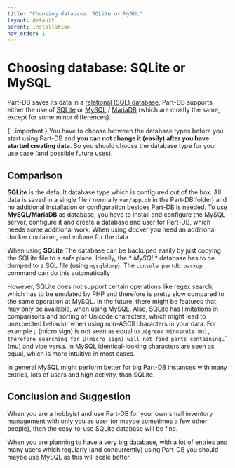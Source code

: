 ```yaml
---
title: "Choosing database: SQLite or MySQL"
layout: default
parent: Installation
nav_order: 1
---
```


# Choosing database: SQLite or MySQL

Part-DB saves its data in a [relational (SQL) database](https://en.wikipedia.org/wiki/Relational_database). Part-DB
supports either the use of [SQLite](https://www.sqlite.org/index.html)
or [MySQL](https://www.mysql.com/) / [MariaDB](https://mariadb.org/) (which are mostly the same, except for some minor
differences).

{: .important }
You have to choose between the database types before you start using Part-DB and **you can not change it (easily) after
you have started creating data**. So you should choose the database type for your use case (and possible future uses).

## Comparison

**SQLite** is the default database type which is configured out of the box. All data is saved in a single file (
normally `var/app.db` in the Part-DB folder) and no additional installation or configuration besides Part-DB is needed.
To use **MySQL/MariaDB** as database, you have to install and configure the MySQL server, configure it and create a
database and user for Part-DB, which needs some additional work. When using docker you need an additional docker
container, and volume for the data

When using **SQLite** The database can be backuped easily by just copying the SQLite file to a safe place. Ideally, the *
*MySQL** database has to be dumped to a SQL file (using `mysqldump`). The `console partdb:backup` command can do this
automatically

However, SQLite does not support certain operations like regex search, which has to be emulated by PHP and therefore is
pretty slow compared to the same operation at MySQL. In the future, there might be features that may only be available, when
using MySQL. Also, SQLite has limitations in comparisons and sorting of Unicode characters, which might lead to unexpected
behavior when using non-ASCII characters in your data. For example `µ` (micro sign) is not seen as equal to `μ(greek minuscule mu),
therefore searching for `µ` (micro sign) will not find parts containing `μ` (mu) and vice versa. In MySQL identical-looking characters are seen as equal, which is more intuitive in most cases.

In general MySQL might perform better for big Part-DB instances with many entries, lots of users and high activity, than
SQLite.

## Conclusion and Suggestion

When you are a hobbyist and use Part-DB for your own small inventory management with only you as user (or maybe sometimes
a few other people), then the easy-to-use SQLite database will be fine.

When you are planning to have a very big database, with a lot of entries and many users which regularly (and
concurrently) using Part-DB you should maybe use MySQL as this will scale better.